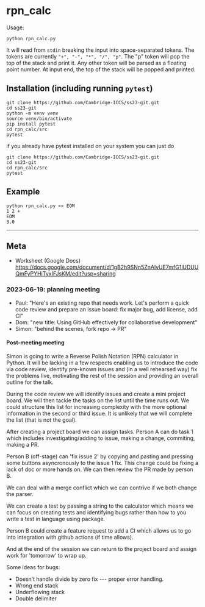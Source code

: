 # rpn\_calc

Usage:

```
python rpn_calc.py
```

It will read from `stdin` breaking the input into space-separated tokens.  The
tokens are currently `"+", "-", "*", "/", "p"`.  The "p" token will pop the top
of the stack and print it.  Any other token will be parsed as a floating point
number.  At input end, the top of the stack will be popped and printed.

## Installation (including running `pytest`)
```
git clone https://github.com/Cambridge-ICCS/ss23-git.git
cd ss23-git
python -m venv venv
source venv/bin/activate
pip install pytest
cd rpn_calc/src
pytest
```

if you already have pytest installed on your system you can just do
```
git clone https://github.com/Cambridge-ICCS/ss23-git.git
cd ss23-git
cd rpn_calc/src
pytest
```


## Example
```
python rpn_calc.py << EOM
1 2 +
EOM
3.0
```

---

## Meta
  * Worksheet (Google Docs)
    https://docs.google.com/document/d/1gB2h9SNn5ZnAlvUE7mfG1lUDUUQmFyPYHiTyxIFJsKM/edit?usp=sharing

### 2023-06-19: planning meeting
  * Paul: "Here's an existing repo that needs work. Let's perform a quick code
    review and prepare an issue board: fix major bug, add license, add CI"
  * Dom: "new title: Using GitHub effectively for collaborative development"
  * Simon: "behind the scenes, fork repo -> PR"

#### Post-meeting meeting
Simon is going to write a Reverse Polish Notation (RPN) calculator in Python. It will be lacking in a few respects enabling us to introduce the code via code review, identify pre-known issues and (in a well rehearsed way) fix the problems live, motivating the rest of the session and providing an overall outline for the talk. 

During the code review we will identify issues and create a mini project board. We will then tackle the tasks on the list until the time runs out. We could structure this list for increasing complexity with the more optional information in the second or third issue. It is unlikely that we will complete the list (that is not the goal).

After creating a project board we can assign tasks. Person A can do task 1 which includes investigating/adding to issue, making a change, commiting, making a PR.

Person B (off-stage) can 'fix issue 2' by copying and pasting and pressing some buttons asyncronously to the issue 1 fix. This change could be fixing a lack of doc or more hands on. We can then review the PR made by person B. 

We can deal with a merge conflict which we can contrive if we both change the parser.

We can create a test by passing a string to the calculator which means we can focus on creating tests and identifying bugs rather than how to you write a test in language using package.

Person B could create a feature request to add a CI which allows us to go into integration with github actions (if time allows).

And at the end of the session we can return to the project board and assign work for 'tomorrow' to wrap up. 

Some ideas for bugs:
-	Doesn’t handle divide by zero fix --- proper error handling. 
-	Wrong end stack 
-	Underflowing stack
-	Double delimiter
